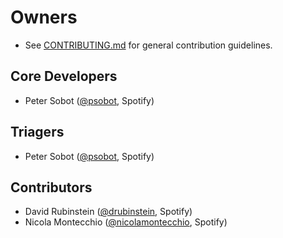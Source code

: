 # Owners

- See [CONTRIBUTING.md](CONTRIBUTING.md) for general contribution guidelines.

## Core Developers

- Peter Sobot ([@psobot](https://github.com/psobot), Spotify)

## Triagers

- Peter Sobot ([@psobot](https://github.com/psobot), Spotify)

## Contributors

- David Rubinstein ([@drubinstein](https://github.com/drubinstein), Spotify)
- Nicola Montecchio ([@nicolamontecchio](https://github.com/nicolamontecchio), Spotify)
